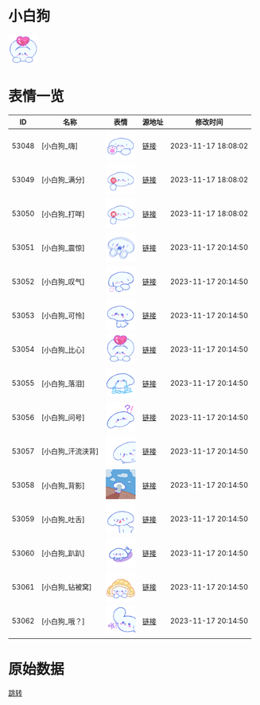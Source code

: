 # 小白狗

<img src="./cover.png" height="60" alt="cover" />

# 表情一览

|ID|名称|表情|源地址|修改时间|
|----|----|----|----|----|
|53048|[小白狗_嗨]|<img src="./pic/053048_%5B小白狗_嗨%5D.png" height="60" alt="嗨"/>|[链接](https://i0.hdslb.com/bfs/garb/b768b748a79e146b8bd4d212f56b5662a6dcabef.png)|2023-11-17 18:08:02|
|53049|[小白狗_满分]|<img src="./pic/053049_%5B小白狗_满分%5D.png" height="60" alt="满分"/>|[链接](https://i0.hdslb.com/bfs/garb/2675d3a597da7baeeff9a83e244992c3f38abe2d.png)|2023-11-17 18:08:02|
|53050|[小白狗_打咩]|<img src="./pic/053050_%5B小白狗_打咩%5D.png" height="60" alt="打咩"/>|[链接](https://i0.hdslb.com/bfs/garb/8702a3d9c9d089dd7c57ff225c8b1e32f68627dc.png)|2023-11-17 18:08:02|
|53051|[小白狗_震惊]|<img src="./pic/053051_%5B小白狗_震惊%5D.png" height="60" alt="震惊"/>|[链接](https://i0.hdslb.com/bfs/garb/f3caf89bbbc26de7a6008a11e8bc87d825e93d18.png)|2023-11-17 20:14:50|
|53052|[小白狗_叹气]|<img src="./pic/053052_%5B小白狗_叹气%5D.png" height="60" alt="叹气"/>|[链接](https://i0.hdslb.com/bfs/garb/139a42e3ba9b9e00545e3069b816458d22a670ae.png)|2023-11-17 20:14:50|
|53053|[小白狗_可怜]|<img src="./pic/053053_%5B小白狗_可怜%5D.png" height="60" alt="可怜"/>|[链接](https://i0.hdslb.com/bfs/garb/0453ad3a9db3a8df9a9ec15f42abb8e59ec9f06b.png)|2023-11-17 20:14:50|
|53054|[小白狗_比心]|<img src="./pic/053054_%5B小白狗_比心%5D.png" height="60" alt="比心"/>|[链接](https://i0.hdslb.com/bfs/garb/2f86540e8b9b7cd8f30cd5e24b8601accb97cdee.png)|2023-11-17 20:14:50|
|53055|[小白狗_落泪]|<img src="./pic/053055_%5B小白狗_落泪%5D.png" height="60" alt="落泪"/>|[链接](https://i0.hdslb.com/bfs/garb/474ecc0e642552470d5a4bdf5af4b9db11f763e1.png)|2023-11-17 20:14:50|
|53056|[小白狗_问号]|<img src="./pic/053056_%5B小白狗_问号%5D.png" height="60" alt="问号"/>|[链接](https://i0.hdslb.com/bfs/garb/0e2bc09187a722c13e6a5cdf20d22c2e1ffa9e93.png)|2023-11-17 20:14:50|
|53057|[小白狗_汗流浃背]|<img src="./pic/053057_%5B小白狗_汗流浃背%5D.png" height="60" alt="汗流浃背"/>|[链接](https://i0.hdslb.com/bfs/garb/f21f3f6bfd326cfd937c3d325f524db4b2086ed4.png)|2023-11-17 20:14:50|
|53058|[小白狗_背影]|<img src="./pic/053058_%5B小白狗_背影%5D.png" height="60" alt="背影"/>|[链接](https://i0.hdslb.com/bfs/garb/0831649fa17122e0e9109d67b4f93e4828643296.png)|2023-11-17 20:14:50|
|53059|[小白狗_吐舌]|<img src="./pic/053059_%5B小白狗_吐舌%5D.png" height="60" alt="吐舌"/>|[链接](https://i0.hdslb.com/bfs/garb/0b6612becde4c0b34eaa78d2d75c2088ff74ebc5.png)|2023-11-17 20:14:50|
|53060|[小白狗_趴趴]|<img src="./pic/053060_%5B小白狗_趴趴%5D.png" height="60" alt="趴趴"/>|[链接](https://i0.hdslb.com/bfs/garb/c7a3695b19d19085843faabbb0ea2ad3221751f3.png)|2023-11-17 20:14:50|
|53061|[小白狗_钻被窝]|<img src="./pic/053061_%5B小白狗_钻被窝%5D.png" height="60" alt="钻被窝"/>|[链接](https://i0.hdslb.com/bfs/garb/57e4ca4c6da46226f1c6975ab30a3146013eced1.png)|2023-11-17 20:14:50|
|53062|[小白狗_哦？]|<img src="./pic/053062_%5B小白狗_哦？%5D.png" height="60" alt="哦？"/>|[链接](https://i0.hdslb.com/bfs/garb/6f9cee25220b64389c64100a22003d7885f6723b.png)|2023-11-17 20:14:50|

# 原始数据

[跳转](./raw.json)

